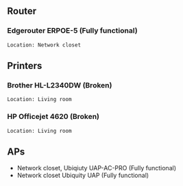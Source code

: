 ## Router ##
### Edgerouter ERPOE-5 (Fully functional) ###
    Location: Network closet
    
## Printers ##

### Brother HL-L2340DW (Broken) ###
    Location: Living room
    
### HP Officejet 4620 (Broken) ###
    Location: Living room
    
## APs ##

* Network closet, Ubiqiuty UAP-AC-PRO (Fully functional)
* Network closet Ubiquity UAP (Fully functional)
